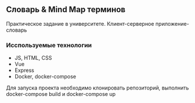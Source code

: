 ## Словарь & Mind Map терминов
Практическое задание в университете. Клиент-серверное приложение-словарь

### Исспользуемые технологии
+ JS, HTML, CSS
+ Vue
+ Express
+ Docker, docker-compose

Для запуска проекта необходимо клонировать репозиторий, выполнить docker-compose build и docker-compose up
